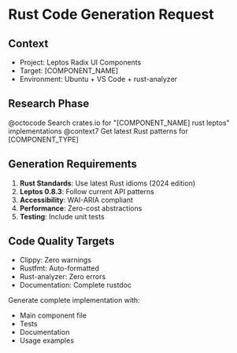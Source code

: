 # Rust Code Generation Request

## Context
- Project: Leptos Radix UI Components
- Target: [COMPONENT_NAME]
- Environment: Ubuntu + VS Code + rust-analyzer

## Research Phase
@octocode Search crates.io for "[COMPONENT_NAME] rust leptos" implementations
@context7 Get latest Rust patterns for [COMPONENT_TYPE]

## Generation Requirements
1. **Rust Standards**: Use latest Rust idioms (2024 edition)
2. **Leptos 0.8.3**: Follow current API patterns
3. **Accessibility**: WAI-ARIA compliant
4. **Performance**: Zero-cost abstractions
5. **Testing**: Include unit tests

## Code Quality Targets
- Clippy: Zero warnings
- Rustfmt: Auto-formatted
- Rust-analyzer: Zero errors
- Documentation: Complete rustdoc

Generate complete implementation with:
- Main component file
- Tests
- Documentation
- Usage examples